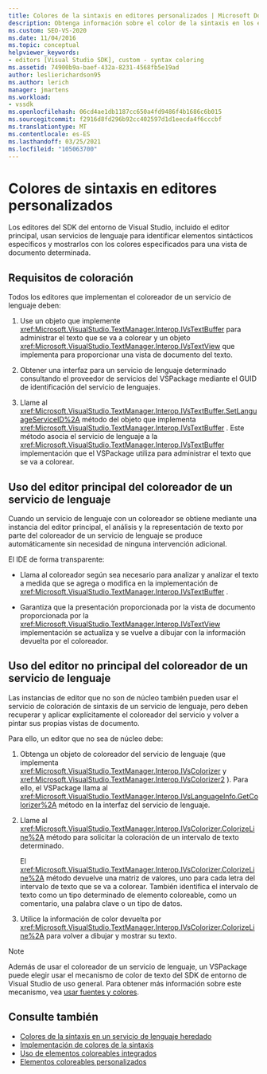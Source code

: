 ```yaml
---
title: Colores de la sintaxis en editores personalizados | Microsoft Docs
description: Obtenga información sobre el color de la sintaxis en los editores personalizados del SDK de entorno de Visual Studio, que muestra los colores especificados para una vista de documento determinada.
ms.custom: SEO-VS-2020
ms.date: 11/04/2016
ms.topic: conceptual
helpviewer_keywords:
- editors [Visual Studio SDK], custom - syntax coloring
ms.assetid: 74900b9a-baef-432a-8231-4568fb5e19ad
author: leslierichardson95
ms.author: lerich
manager: jmartens
ms.workload:
- vssdk
ms.openlocfilehash: 06cd4ae1db1187cc650a4fd9486f4b1686c6b015
ms.sourcegitcommit: f2916d8fd296b92cc402597d1d1eecda4f6cccbf
ms.translationtype: MT
ms.contentlocale: es-ES
ms.lasthandoff: 03/25/2021
ms.locfileid: "105063700"
---
```

# <a name="syntax-coloring-in-custom-editors"></a>Colores de sintaxis en editores personalizados
Los editores del SDK del entorno de Visual Studio, incluido el editor principal, usan servicios de lenguaje para identificar elementos sintácticos específicos y mostrarlos con los colores especificados para una vista de documento determinada.

## <a name="colorization-requirements"></a>Requisitos de coloración
 Todos los editores que implementan el coloreador de un servicio de lenguaje deben:

1. Use un objeto que implemente <xref:Microsoft.VisualStudio.TextManager.Interop.IVsTextBuffer> para administrar el texto que se va a colorear y un objeto <xref:Microsoft.VisualStudio.TextManager.Interop.IVsTextView> que implementa para proporcionar una vista de documento del texto.

2. Obtener una interfaz para un servicio de lenguaje determinado consultando el proveedor de servicios del VSPackage mediante el GUID de identificación del servicio de lenguajes.

3. Llame al <xref:Microsoft.VisualStudio.TextManager.Interop.IVsTextBuffer.SetLanguageServiceID%2A> método del objeto que implementa <xref:Microsoft.VisualStudio.TextManager.Interop.IVsTextBuffer> . Este método asocia el servicio de lenguaje a la <xref:Microsoft.VisualStudio.TextManager.Interop.IVsTextBuffer> implementación que el VSPackage utiliza para administrar el texto que se va a colorear.

## <a name="core-editor-usage-of-a-language-services-colorizer"></a>Uso del editor principal del coloreador de un servicio de lenguaje
 Cuando un servicio de lenguaje con un coloreador se obtiene mediante una instancia del editor principal, el análisis y la representación de texto por parte del coloreador de un servicio de lenguaje se produce automáticamente sin necesidad de ninguna intervención adicional.

 El IDE de forma transparente:

- Llama al coloreador según sea necesario para analizar y analizar el texto a medida que se agrega o modifica en la implementación de <xref:Microsoft.VisualStudio.TextManager.Interop.IVsTextBuffer> .

- Garantiza que la presentación proporcionada por la vista de documento proporcionada por la <xref:Microsoft.VisualStudio.TextManager.Interop.IVsTextView> implementación se actualiza y se vuelve a dibujar con la información devuelta por el coloreador.

## <a name="non-core-editor-usage-of-a-language-services-colorizer"></a>Uso del editor no principal del coloreador de un servicio de lenguaje
 Las instancias de editor que no son de núcleo también pueden usar el servicio de coloración de sintaxis de un servicio de lenguaje, pero deben recuperar y aplicar explícitamente el coloreador del servicio y volver a pintar sus propias vistas de documento.

 Para ello, un editor que no sea de núcleo debe:

1. Obtenga un objeto de coloreador del servicio de lenguaje (que implementa <xref:Microsoft.VisualStudio.TextManager.Interop.IVsColorizer> y <xref:Microsoft.VisualStudio.TextManager.Interop.IVsColorizer2> ). Para ello, el VSPackage llama al <xref:Microsoft.VisualStudio.TextManager.Interop.IVsLanguageInfo.GetColorizer%2A> método en la interfaz del servicio de lenguaje.

2. Llame al <xref:Microsoft.VisualStudio.TextManager.Interop.IVsColorizer.ColorizeLine%2A> método para solicitar la coloración de un intervalo de texto determinado.

     El <xref:Microsoft.VisualStudio.TextManager.Interop.IVsColorizer.ColorizeLine%2A> método devuelve una matriz de valores, uno para cada letra del intervalo de texto que se va a colorear. También identifica el intervalo de texto como un tipo determinado de elemento coloreable, como un comentario, una palabra clave o un tipo de datos.

3. Utilice la información de color devuelta por <xref:Microsoft.VisualStudio.TextManager.Interop.IVsColorizer.ColorizeLine%2A> para volver a dibujar y mostrar su texto.

> [!NOTE]
> Además de usar el coloreador de un servicio de lenguaje, un VSPackage puede elegir usar el mecanismo de color de texto del SDK de entorno de Visual Studio de uso general. Para obtener más información sobre este mecanismo, vea [usar fuentes y colores](/previous-versions/visualstudio/visual-studio-2015/extensibility/using-fonts-and-colors?preserve-view=true&view=vs-2015).

## <a name="see-also"></a>Consulte también

- [Colores de la sintaxis en un servicio de lenguaje heredado](../extensibility/internals/syntax-coloring-in-a-legacy-language-service.md)
- [Implementación de colores de la sintaxis](../extensibility/internals/implementing-syntax-coloring.md)
- [Uso de elementos coloreables integrados](../extensibility/internals/how-to-use-built-in-colorable-items.md)
- [Elementos coloreables personalizados](../extensibility/internals/custom-colorable-items.md)